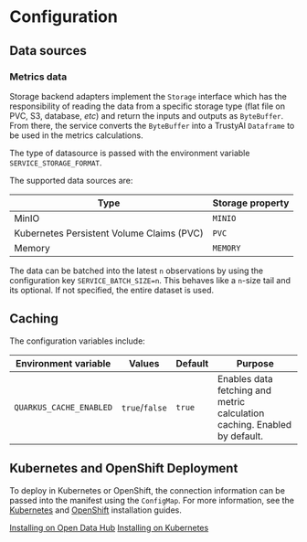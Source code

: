 # Configuration

## Data sources

### Metrics data

Storage backend adapters implement the `Storage` interface which has the responsibility
of reading the data from a specific storage type (flat file on PVC, S3, database, _etc_)
and return the inputs and outputs as `ByteBuffer`.
From there, the service converts the `ByteBuffer` into a TrustyAI `Dataframe` to be used
in the metrics calculations.

The type of datasource is passed with the environment variable `SERVICE_STORAGE_FORMAT`.

The supported data sources are:

| Type                                      | Storage property |
|-------------------------------------------|------------------|
| MinIO                                     | `MINIO`          |
| Kubernetes Persistent Volume Claims (PVC) | `PVC`            |
| Memory                                    | `MEMORY`         |

The data can be batched into the latest `n` observations by using the configuration key
`SERVICE_BATCH_SIZE=n`. This behaves like a `n`-size tail and its optional.
If not specified, the entire dataset is used.

## Caching

The configuration variables include:

| Environment variable    | Values         | Default | Purpose                                                                   |
|-------------------------|----------------|---------|---------------------------------------------------------------------------|
| `QUARKUS_CACHE_ENABLED` | `true`/`false` | `true`  | Enables data fetching and metric calculation caching. Enabled by default. | 


## Kubernetes and OpenShift Deployment

To deploy in Kubernetes or OpenShift, the connection information can be passed into the manifest using the `ConfigMap`.
For more information, see the [Kubernetes](Installing-on-Kubernetes.md) and [OpenShift](Install-on-Open-Data-Hub.md) installation guides.

<seealso style="links">
       <category ref="related">
           <a href="Install-on-Open-Data-Hub.md">Installing on Open Data Hub</a>
           <a href="Installing-on-Kubernetes.md">Installing on Kubernetes</a>
       </category>
</seealso>